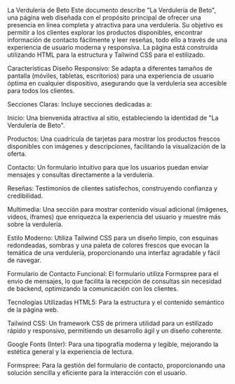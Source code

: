 La Verdulería de Beto
Este documento describe "La Verdulería de Beto", una página web diseñada con el propósito principal de ofrecer una presencia en línea completa y atractiva para una verdulería. Su objetivo es permitir a los clientes explorar los productos disponibles, encontrar información de contacto fácilmente y leer reseñas, todo ello a través de una experiencia de usuario moderna y responsiva. La página está construida utilizando HTML para la estructura y Tailwind CSS para el estilizado.

Características
Diseño Responsivo: Se adapta a diferentes tamaños de pantalla (móviles, tabletas, escritorios) para una experiencia de usuario óptima en cualquier dispositivo, asegurando que la verdulería sea accesible para todos los clientes.

Secciones Claras: Incluye secciones dedicadas a:

Inicio: Una bienvenida atractiva al sitio, estableciendo la identidad de "La Verdulería de Beto".

Productos: Una cuadrícula de tarjetas para mostrar los productos frescos disponibles con imágenes y descripciones, facilitando la visualización de la oferta.

Contacto: Un formulario intuitivo para que los usuarios puedan enviar mensajes y consultas directamente a la verdulería.

Reseñas: Testimonios de clientes satisfechos, construyendo confianza y credibilidad.

Multimedia: Una sección para mostrar contenido visual adicional (imágenes, videos, iframes) que enriquezca la experiencia del usuario y muestre más sobre la verdulería.

Estilo Moderno: Utiliza Tailwind CSS para un diseño limpio, con esquinas redondeadas, sombras y una paleta de colores frescos que evocan la temática de una verdulería, proporcionando una interfaz agradable y fácil de navegar.

Formulario de Contacto Funcional: El formulario utiliza Formspree para el envío de mensajes, lo que facilita la recepción de consultas sin necesidad de backend, optimizando la comunicación con los clientes.

Tecnologías Utilizadas
HTML5: Para la estructura y el contenido semántico de la página web.

Tailwind CSS: Un framework CSS de primera utilidad para un estilizado rápido y responsivo, permitiendo un desarrollo ágil y un diseño coherente.

Google Fonts (Inter): Para una tipografía moderna y legible, mejorando la estética general y la experiencia de lectura.

Formspree: Para la gestión del formulario de contacto, proporcionando una solución sencilla y eficiente para la interacción con el usuario.
